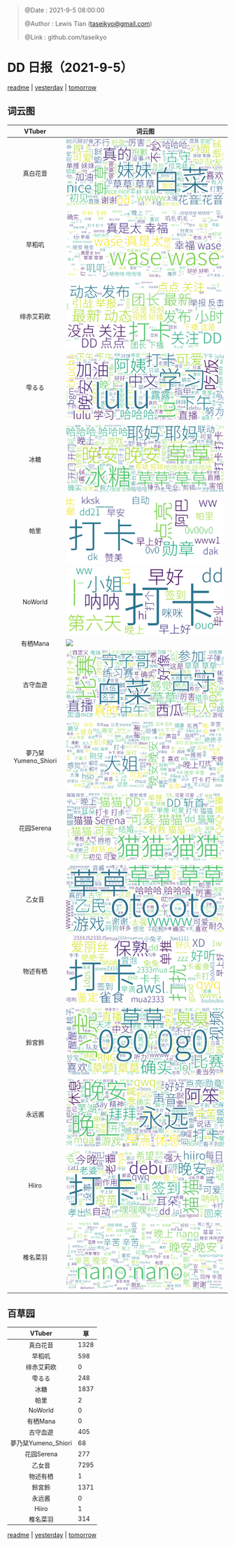 > @Date    : 2021-9-5 08:00:00
>
> @Author  : Lewis Tian (taseikyo@gmail.com)
>
> @Link    : github.com/taseikyo

# DD 日报（2021-9-5）

[readme](../README.md) | [yesterday](2021-9-4.md) | [tomorrow](2021-9-6.md)

## 词云图

|VTuber|词云图|
|:-:|-|
|真白花音|![](../../images/daily/21402309_2021-9-5_purge_wordcloud.png)|
|早稻叽|![](../../images/daily/41682_2021-9-5_purge_wordcloud.png)|
|绯赤艾莉欧|![](../../images/daily/21396545_2021-9-5_purge_wordcloud.png)|
|雫るる|![](../../images/daily/21013446_2021-9-5_purge_wordcloud.png)|
|冰糖|![](../../images/daily/876396_2021-9-5_purge_wordcloud.png)|
|帕里|![](../../images/daily/4895312_2021-9-5_purge_wordcloud.png)|
|NoWorld|![](../../images/daily/21448649_2021-9-5_purge_wordcloud.png)|
|有栖Mana|![](../../images/daily/6542258_2021-9-5_purge_wordcloud.png)|
|古守血遊|![](../../images/daily/8725120_2021-9-5_purge_wordcloud.png)|
|夢乃栞Yumeno_Shiori|![](../../images/daily/14052636_2021-9-5_purge_wordcloud.png)|
|花园Serena|![](../../images/daily/14327465_2021-9-5_purge_wordcloud.png)|
|乙女音|![](../../images/daily/21320551_2021-9-5_purge_wordcloud.png)|
|物述有栖|![](../../images/daily/21449083_2021-9-5_purge_wordcloud.png)|
|鈴宮鈴|![](../../images/daily/21685677_2021-9-5_purge_wordcloud.png)|
|永远酱|![](../../images/daily/21701071_2021-9-5_purge_wordcloud.png)|
|Hiiro|![](../../images/daily/21919321_2021-9-5_purge_wordcloud.png)|
|椎名菜羽|![](../../images/daily/22347054_2021-9-5_purge_wordcloud.png)|

## 百草园

|VTuber|草|
|:-:|-|
|真白花音|1328|
|早稻叽|598|
|绯赤艾莉欧|0|
|雫るる|248|
|冰糖|1837|
|帕里|2|
|NoWorld|0|
|有栖Mana|0|
|古守血遊|405|
|夢乃栞Yumeno_Shiori|68|
|花园Serena|277|
|乙女音|7295|
|物述有栖|1|
|鈴宮鈴|1371|
|永远酱|0|
|Hiiro|1|
|椎名菜羽|314|

[readme](../README.md) | [yesterday](2021-9-4.md) | [tomorrow](2021-9-6.md)

